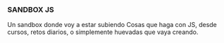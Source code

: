 ### SANDBOX JS
Un sandbox donde voy a estar subiendo Cosas que haga con JS, desde cursos, retos diarios, o simplemente huevadas que vaya creando.